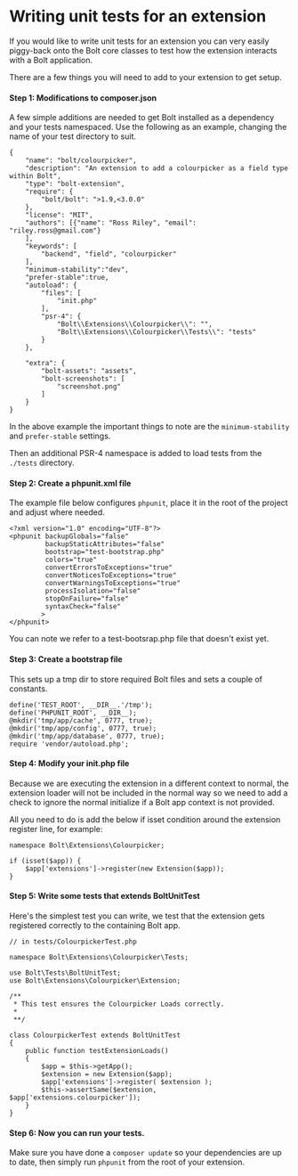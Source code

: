 Writing unit tests for an extension
===================================

If you would like to write unit tests for an extension you can very easily piggy-back
onto the Bolt core classes to test how the extension interacts with a Bolt application.

There are a few things you will need to add to your extension to get setup. 

#### Step 1: Modifications to composer.json

A few simple additions are needed to get Bolt installed as a dependency and your tests namespaced.
Use the following as an example, changing the name of your test directory to suit. 

```
{
    "name": "bolt/colourpicker",
    "description": "An extension to add a colourpicker as a field type within Bolt",
    "type": "bolt-extension",
    "require": {
        "bolt/bolt": ">1.9,<3.0.0"
    },
    "license": "MIT",
    "authors": [{"name": "Ross Riley", "email": "riley.ross@gmail.com"}
    ],
    "keywords": [
        "backend", "field", "colourpicker"
    ],
    "minimum-stability":"dev",
    "prefer-stable":true,
    "autoload": {
        "files": [
            "init.php"
        ],
        "psr-4": {
            "Bolt\\Extensions\\Colourpicker\\": "",
            "Bolt\\Extensions\\Colourpicker\\Tests\\": "tests"
        }
    },
    
    "extra": {
        "bolt-assets": "assets",
        "bolt-screenshots": [
            "screenshot.png"
        ]
    }
}

```

In the above example the important things to note are the `minimum-stability` and `prefer-stable` settings.

Then an additional PSR-4 namespace is added to load tests from the `./tests` directory.


#### Step 2: Create a phpunit.xml file

The example file below configures `phpunit`, place it in the root of the project and adjust where needed.

```
<?xml version="1.0" encoding="UTF-8"?>
<phpunit backupGlobals="false"
         backupStaticAttributes="false"
         bootstrap="test-bootstrap.php"
         colors="true"
         convertErrorsToExceptions="true"
         convertNoticesToExceptions="true"
         convertWarningsToExceptions="true"
         processIsolation="false"
         stopOnFailure="false"
         syntaxCheck="false"
        >
</phpunit>

```

You can note we refer to a test-bootsrap.php file that doesn't exist yet.

#### Step 3: Create a bootstrap file

This sets up a tmp dir to store required Bolt files and sets a couple of constants.

```
define('TEST_ROOT', __DIR__.'/tmp');
define('PHPUNIT_ROOT', __DIR__);
@mkdir('tmp/app/cache', 0777, true);
@mkdir('tmp/app/config', 0777, true);
@mkdir('tmp/app/database', 0777, true);
require 'vendor/autoload.php';
```

#### Step 4: Modify your init.php file

Because we are executing the extension in a different context to normal, the extension loader
will not be included in the normal way so we need to add a check to ignore the normal initialize
if a Bolt app context is not provided.

All you need to do is add the below if isset condition around the extension register line, for example:


```
namespace Bolt\Extensions\Colourpicker;

if (isset($app)) {
    $app['extensions']->register(new Extension($app));
}
```

#### Step 5: Write some tests that extends BoltUnitTest

Here's the simplest test you can write, we test that the extension gets registered correctly to the
containing Bolt app.


```
// in tests/ColourpickerTest.php

namespace Bolt\Extensions\Colourpicker\Tests;

use Bolt\Tests\BoltUnitTest;
use Bolt\Extensions\Colourpicker\Extension;

/**
 * This test ensures the Colourpicker Loads correctly.
 *
 **/

class ColourpickerTest extends BoltUnitTest
{
    public function testExtensionLoads()
    {
        $app = $this->getApp();
        $extension = new Extension($app);
        $app['extensions']->register( $extension );
        $this->assertSame($extension, $app['extensions.colourpicker']);
    }
}

```

#### Step 6: Now you can run your tests.

Make sure you have done a `composer update` so your dependencies are up to date, then simply 
run `phpunit` from the root of your extension.



